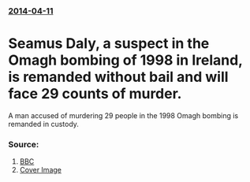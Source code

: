 ### [2014-04-11](/news/2014/04/11/index.md)

# Seamus Daly, a suspect in the Omagh bombing of 1998 in Ireland, is remanded without bail and will face 29 counts of murder. 

A man accused of murdering 29 people in the 1998 Omagh bombing is remanded in custody.


### Source:

1. [BBC](http://www.bbc.com/news/uk-northern-ireland-26984920)
1. [Cover Image](http://ichef-1.bbci.co.uk/news/1024/media/images/74174000/jpg/_74174914_pacemakerseamusdalychargedwithomaghbomb02.jpg)
